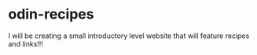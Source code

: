 # odin-recipes
I will be creating a small introductory level website that will feature recipes and links!!!